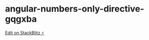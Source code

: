 # angular-numbers-only-directive-gqgxba

[Edit on StackBlitz ⚡️](https://stackblitz.com/edit/angular-numbers-only-directive-gqgxba)